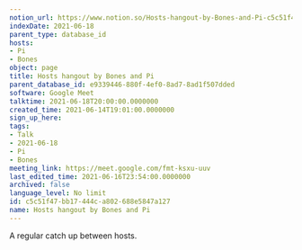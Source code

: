 ```yaml
---
notion_url: https://www.notion.so/Hosts-hangout-by-Bones-and-Pi-c5c51f47bb17444ca802688e5847a127
indexDate: 2021-06-18
parent_type: database_id
hosts:
- Pi
- Bones
object: page
title: Hosts hangout by Bones and Pi
parent_database_id: e9339446-880f-4ef0-8ad7-8ad1f507dded
software: Google Meet
talktime: 2021-06-18T20:00:00.0000000
created_time: 2021-06-14T19:01:00.0000000
sign_up_here: 
tags:
- Talk
- 2021-06-18
- Pi
- Bones
meeting_link: https://meet.google.com/fmt-ksxu-uuv
last_edited_time: 2021-06-16T23:54:00.0000000
archived: false
language_level: No limit
id: c5c51f47-bb17-444c-a802-688e5847a127
name: Hosts hangout by Bones and Pi
---
```


A regular catch up between hosts.


